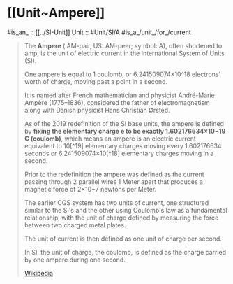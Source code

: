
# [[Unit~Ampere]] 

#is_an_ :: [[../SI-Unit]] 
Unit :: #Unit/SI/A
#is_a_/unit_/for_/current 


> The **Ampere** ( AM-pair, US:  AM-peer; symbol: A), often shortened to amp, 
> is the unit of electric current in the International System of Units (SI).  
> 
> One ampere is equal to 1 coulomb, or 6.241509074×10^18 electrons' worth of charge, 
> moving past a point in a second. 
> 
> It is named after French mathematician and physicist André-Marie Ampère (1775–1836), 
> considered the father of electromagnetism along with Danish physicist Hans Christian Ørsted.
>
> As of the 2019 redefinition of the SI base units, 
> the ampere is defined by **fixing the elementary charge e to be exactly 1.602176634×10−19 C (coulomb)**, 
> which means an ampere is an electric current equivalent to 10[^19] elementary charges 
> moving every 1.602176634 seconds 
> or 6.241509074×10[^18] elementary charges moving in a second. 
> 
> Prior to the redefinition the ampere was defined as the current passing through 2 parallel wires 1 Meter apart 
> that produces a magnetic force of 2×10−7 newtons per Meter.
>
> The earlier CGS system has two units of current, 
> one structured similar to the SI's and the other using Coulomb's law as a fundamental relationship, 
> with the unit of charge defined by measuring the force between two charged metal plates. 
> 
> The unit of current is then defined as one unit of charge per second. 
> 
> In SI, the unit of charge, the coulomb, is defined as the charge carried by one ampere during one second.
>
> [Wikipedia](https://en.wikipedia.org/wiki/Ampere)


